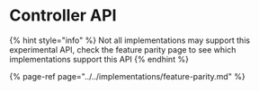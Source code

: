 # Controller API

{% hint style="info" %}
Not all implementations may support this experimental API, check the feature parity page to see which implementations support this API
{% endhint %}

{% page-ref page="../../implementations/feature-parity.md" %}



